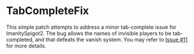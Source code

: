 # TabCompleteFix
This simple patch attempts to address a minor tab-complete issue for ImanitySpigot2.
The bug allows the names of invisible players to be tab-completed, and that defeats the vanish system.
You may refer to [Issue #11](https://github.com/Imanity-Software/ImanitySpigot2-Issues/issues/11) for more details.
